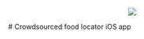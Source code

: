<p align="center">
<img src="https://i.postimg.cc/BvgFvmJp/logo-1x.jpg"/>
</p>
# Crowdsourced food locator iOS app
